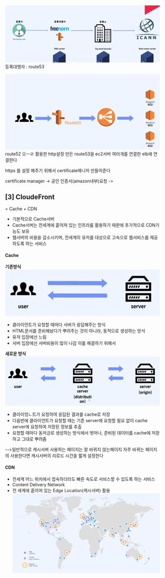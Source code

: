 

![picture/Screan Shopt](picture/dnsBigpicture.png)
등록대행자 : route53

![picture/connecTOALB](picture/connectTOALB.png)
route52 으ㅡㄹ 활용한 http설정
만든 route53을 ec2서버 여러개를 연결한 elb에 연결한다



https 를 설정 해주기 위해서 certificate매니저 만들어준다

certificate manager -> 공인 인증서(amazon내부)요청 -> 






## [3] CloudeFront 
= Cache + CDN

- 기본적으로 Cache서버
- Cache서버는 전세계에 흩어져 있는 인프라를 활용하기 때문에  추가적으로 CDN기능도 보유
- 웹서버의 비용을  감소시키며, 전세계의 유저를 대상으로 고속으로 웹서비스를 제공하도록 하는 서비스

#### Cache 
__기존방식__
![picture/origin](picture/origin.png)
 - 클라이언트가 요청할 때마다 서버가 응답해주는 방식
 - HTML문서를 준비해놨다가 뿌려주는 것이 아니라, 동적으로 생성하는 방식 
 - 유저 입장에선 느림
 - 서버 입장에선 서버비용이 많이 나감
이를 해결하기 위해서 

__새로운 방식__
![picture/newChache](picture/newCache.png)
 - 클라이엉ㄴ트가 요청하여 응답된 결과를 cache로 저장
 - 다음번에 클라이언트가 요청할 때는 기존 server에 요청할 필요 없이 cache server에 요청하여 저장된 정보를 추출
 - 요청할 때마다 동저긍로 생성하는 방식에서 벗어나, 준비된 데이터를 cache에 저장하고 그대로 뿌려줌
  
  -->일반적으로 캐시서버 사용하는 페이지는 잘 바뀌지 않는페이지 
  자주 바뀌는 페이지의 사용한다면 캐시서버의 리로드 시간을 짧게 설정한다

  #### CDN
  - 전세계 어느 위치에서 접속하더라도 빠른 속도로 서비스할 수 있도록 하는 서비스
  - Content Delivery Network
  - 전 세계에 흩어져 있는 Edge Location(캐시서버) 활용
  ![picture/CDN](picture/CDN.png)